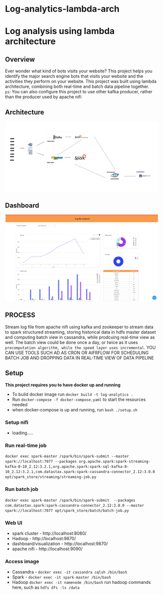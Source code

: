 # Log-analytics-lambda-arch

# Log analysis using lambda architecture

## Overview
Ever wonder what kind of bots visits your website? This project helps you identify the major search engine bots that visits your website and the activities they perform on your website. This project was built using lambda architecture, combining both real-time and batch data pipeline together. \
`ps`: You can also configure this project to use other kafka producer, rather than the producer used by apache nifi  

## Architecture
<img src="resources/log_analytics.png">

## Dashboard
<img src="resources/visual.png">

## PROCESS
Stream log file from apache nifi  using kafka and zookeeper to  stream data to spark structured streaming, storing historical data in hdfs master dataset and computing batch view in cassandra, while prodcuing real-time view as well. The batch view could be done once a day, or twice as it uses  `precomputation algorithm, while the speed layer uses incremental`. YOU CAN USE TOOLS SUCH AD AS CRON OR  AIFRFLOW FOR SCHEDULING BATCH JOB AND DROPPING DATA IN REAL-TIME VIEW OF DATA PIPELINE

## Setup
**This project requires you to have docker up and running**
- To build docker image run `docker build -t log-analytics .`
- Run `docker-compose -f docker-compose.yaml` to start the resources needed
- when docker-compose is up and running, run `bash ./setup.sh`

### Setup nifi
- loading.....
### Run real-time job 
`docker exec spark-master /spark/bin/spark-submit --master spark://localhost:7077 --packages org.apache.spark:spark-streaming-kafka-0-10_2.12:3.2.1,org.apache.spark:spark-sql-kafka-0-10_2.12:3.2.1,com.datastax.spark:spark-cassandra-connector_2.12:3.0.0 opt/spark_store/streaming/streaming-job.py`

### Run batch job
`docker exec spark-master /spark/bin/spark-submit  --packages com.datastax.spark:spark-cassandra-connector_2.12:3.0.0 --master spark://localhost:7077 opt/spark_store/batch/batch-job.py`

### Web UI
- spark cluster - http://localhost:8080/
- Hadoop - http://localhost:9870/
- dashboard/visualization - http://localhost:9870/
- apache nifi - http://localhost:9090/

### Access image
- Cassandra - `docker exec -it cassandra cqlsh /bin/bash`
- Spark - `docker exec -it spark-master /bin/bash`
- Hadoop `docker exec -it namenode /bin/bash` run hadoop commands here, such as `hdfs dfs -ls /data`
